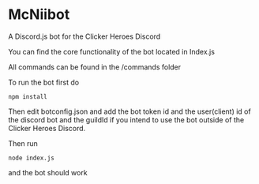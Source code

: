 # McNiibot

A Discord.js bot for the Clicker Heroes Discord

You can find the core functionality of the bot located in Index.js

All commands can be found in the /commands folder

To run the bot first do

`npm install`

Then edit botconfig.json and add the bot token id and the user(client) id of the discord bot and the guildId if you intend to use the bot outside of the Clicker Heroes Discord.

Then run

`node index.js`

and the bot should work
